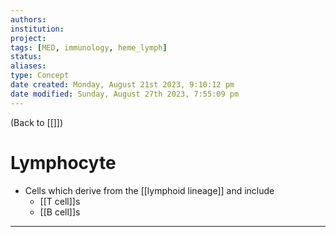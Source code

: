 ```yaml
---
authors: 
institution: 
project: 
tags: [MED, immunology, heme_lymph]
status: 
aliases: 
type: Concept
date created: Monday, August 21st 2023, 9:10:12 pm
date modified: Sunday, August 27th 2023, 7:55:09 pm
---
```


(Back to [[]])

# Lymphocyte

- Cells which derive from the [[lymphoid lineage]] and include
	- [[T cell]]s
	- [[B cell]]s

---
